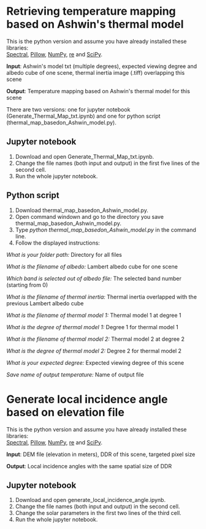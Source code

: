 # Retrieving temperature mapping based on Ashwin's thermal model
This is the python version and assume you have already installed these libraries:\
[Spectral](http://www.spectralpython.net/), [Pillow](https://pillow.readthedocs.io/en/stable/), [NumPy](http://www.numpy.org/), [re](https://docs.python.org/3/library/re.html) and [SciPy](https://www.scipy.org/).

**Input**: Ashwin's model txt (multiple degrees), expected viewing degree and albedo cube of one scene, thermal inertia image (.tiff) overlapping this scene

**Output**: Temperature mapping based on Ashwin's thermal model for this scene

There are two versions: one for jupyter notebook (Generate_Thermal_Map_txt.ipynb) and one for python script (thermal_map_basedon_Ashwin_model.py).

## Jupyter notebook
1. Download and open Generate_Thermal_Map_txt.ipynb.
2. Change the file names (both input and output) in the first five lines of the second cell.
3. Run the whole jupyter notebook.

## Python script
1. Download thermal_map_basedon_Ashwin_model.py.
2. Open command windown and go to the directory you save  thermal_map_basedon_Ashwin_model.py.
3. Type *python thermal_map_basedon_Ashwin_model.py* in the command line.
4. Follow the displayed instructions:

*What is your folder path:* Directory for all files

*What is the filename of albedo:* Lambert albedo cube for one scene

*Which band is selected out of albedo file:* The selected band number (starting from 0)

*What is the filename of thermal inertia:* Thermal inertia overlapped with the previous Lambert albedo cube

*What is the filename of thermal model 1:* Thermal model 1 at degree 1

*What is the degree of thermal model 1:* Degree 1 for thermal model 1

*What is the filename of thermal model 2:* Thermal model 2 at degree 2

*What is the degree of thermal model 2:* Degree 2 for thermal model 2

*What is your expected degree:* Expected viewing degree of this scene

*Save name of output temperature:* Name of output file

# Generate local incidence angle based on elevation file
This is the python version and assume you have already installed these libraries:\
[Spectral](http://www.spectralpython.net/), [Pillow](https://pillow.readthedocs.io/en/stable/), [NumPy](http://www.numpy.org/), [re](https://docs.python.org/3/library/re.html) and [SciPy](https://www.scipy.org/).

**Input**: DEM file (elevation in meters), DDR of this scene, targeted pixel size

**Output**: Local incidence angles with the same spatial size of DDR

## Jupyter notebook
1. Download and open generate_local_incidence_angle.ipynb.
2. Change the file names (both input and output) in the second cell.
3. Change the solar parameters in the first two lines of the third cell.
4. Run the whole jupyter notebook.
